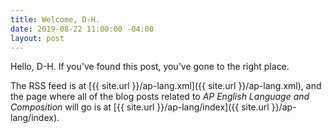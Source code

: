 ```yaml
---
title: Welcome, D-H.
date: 2019-08-22 11:00:00 -04:00
layout: post
---
```


Hello, D-H. If you've found this post, you've gone to the right place.

The RSS feed is at [{{ site.url }}/ap-lang.xml]({{ site.url }}/ap-lang.xml), and the page where all of the blog posts related to *AP English Language and Composition* will go is at [{{ site.url }}/ap-lang/index]({{ site.url }}/ap-lang/index).

